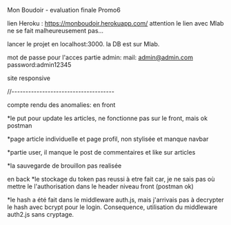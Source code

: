 Mon Boudoir - evaluation finale Promo6

lien Heroku : https://monboudoir.herokuapp.com/
attention le lien avec Mlab ne se fait malheureusement pas...

lancer le projet en localhost:3000.
la DB est sur Mlab.

mot de passe pour l'acces partie admin:
mail: admin@admin.com
password:admin12345

site responsive

//-------------------------------------

compte rendu des anomalies:
en front

*le put pour update les articles, ne fonctionne pas sur le front, mais ok postman

*page article individuelle et page profil, non stylisée et manque navbar

*partie user, il manque le post de commentaires et like sur articles

*la sauvegarde de brouillon pas realisée

en back
*le stockage du token pas reussi à etre fait car, je ne sais pas où mettre le l'authorisation dans le header niveau front (postman ok)

*le hash a été fait dans le middleware auth.js, mais j'arrivais pas à decrypter le hash avec bcrypt pour le login. Consequence, utilisation du middleware auth2.js sans cryptage.




